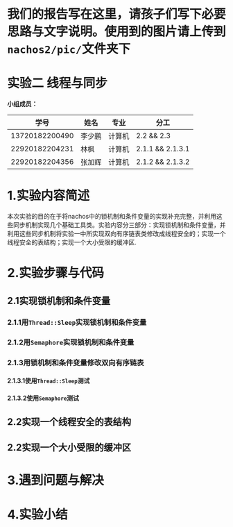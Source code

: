 我们的报告写在这里，请孩子们写下必要思路与文字说明。使用到的图片请上传到`nachos2/pic/`文件夹下
===

实验二 线程与同步
===

**小组成员：**

| 学号 | 姓名 | 专业 | 分工|
| --- | --- | --- | --- |
| 13720182200490 | 李少鹏 | 计算机 | 2.2 && 2.3 |
| 22920182204231 | 林枫 | 计算机 | 2.1.1 && 2.1.3.1 |
| 22920182204356 | 张加辉 | 计算机 | 2.1.2 && 2.1.3.2 |

# 1.实验内容简述
本次实验的目的在于将nachos中的锁机制和条件变量的实现补充完整，并利用这些同步机制实现几个基础工具类。实验内容分三部分：实现锁机制和条件变量，并利用这些同步机制将实验一中所实现双向有序链表类修改成线程安全的；实现一个线程安全的表结构；实现一个大小受限的缓冲区.
# 2.实验步骤与代码

## 2.1实现锁机制和条件变量
### 2.1.1用`Thread::Sleep`实现锁机制和条件变量

### 2.1.2用`Semaphore`实现锁机制和条件变量

### 2.1.3用锁机制和条件变量修改双向有序链表

#### 2.1.3.1使用`Thread::Sleep`测试

#### 2.1.3.2使用`Semaphore`测试

## 2.2实现一个线程安全的表结构

## 2.2实现一个大小受限的缓冲区

# 3.遇到问题与解决

# 4.实验小结
